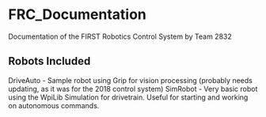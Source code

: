 # FRC_Documentation

Documentation of the FIRST Robotics Control System by Team 2832

## Robots Included

DriveAuto - Sample robot using Grip for vision processing (probably needs updating, as it was for the 2018 control system)
SimRobot - Very basic robot using the WpiLib Simulation for drivetrain.  Useful for starting and working on autonomous commands.
